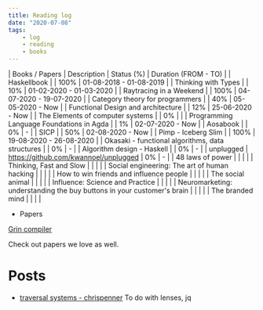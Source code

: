 ```yaml
---
title: Reading log
date: "2020-07-08"
tags:
    - log
    - reading
    - books
---
```


| Books / Papers                                                         | Description                           | Status (%) | Duration (FROM - TO)    |
| Haskellbook                                                            |                                       | 100%       | 01-08-2018 - 01-08-2019 |
| Thinking with Types                                                    |                                       | 10%        | 01-02-2020 - 01-03-2020 |
| Raytracing in a Weekend                                                |                                       | 100%       | 04-07-2020 - 19-07-2020 |
| Category theory for programmers                                        |                                       | 40%        | 05-05-2020 - Now        |
| Functional Design and architecture                                     |                                       | 12%        | 25-06-2020 - Now        |
| The Elements of computer systems                                       |                                       | 0%         |                         |
| Programming Language Foundations in Agda                               |                                       | 1%         | 02-07-2020 - Now        |
| Aosabook                                                               |                                       | 0%         | -                       |
| SICP                                                                   |                                       | 50%        | 02-08-2020 - Now        |
| Pimp - Iceberg Slim                                                    |                                       | 100%       | 19-08-2020 - 26-08-2020 |
| Okasaki - functional algorithms, data structures                       |                                       | 0%         | -                       |
| Algorithm design - Haskell                                             |                                       | 0%         | -                       |
| unplugged                                                              | https://github.com/kwannoel/unplugged | 0%         | -                       |
| 48 laws of power                                                       |                                       |            |                         |
| Thinking, Fast and Slow                                                |                                       |            |                         |
| Social engineering: The art of human hacking                           |                                       |            |                         |
| How to win friends and influence people                                |                                       |            |                         |
| The social animal                                                      |                                       |            |                         |
| Influence: Science and Practice                                        |                                       |            |                         |
| Neuromarketing: understanding the buy buttons in your customer's brain |                                       |            |                         |
| The branded mind                                                       |                                       |            |                         |

- Papers

[Grin compiler](https://nbviewer.jupyter.org/github/grin-compiler/grin/blob/master/papers/The%20GRIN%20Project.pdf)

Check out papers we love as well.

# Posts

- [traversal systems - chrispenner](https://chrispenner.ca/posts/traversal-systems)
  To do with lenses, jq
  
